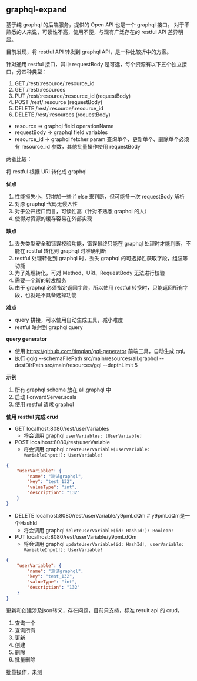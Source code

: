 graphql-expand
--

基于纯 graphql 的后端服务，提供的 Open API 也是一个 graphql 接口。
对于不熟悉的人来说，可读性不高，使用不便，与现有广泛存在的 restful API 差异明显。

目前发现，将 restful API 转发到 graphql API，是一种比较折中的方案。

针对通用 restful 接口，其中 requestBody 是可选，每个资源有以下五个独立接口，分四种类型：

1. GET /rest/:resource/:resource_id
2. GET /rest/:resources
3. PUT /rest/:resource/:resource_id             (requestBody)
4. POST /rest/:resource             (requestBody)
5. DELETE /rest/:resource/:resource_id 
6. DELETE /rest/:resources
(requestBody)

- resource => graphql field operationName
- requestBody => graphql field variables
- resource_id => graphql fetcher param 查询单个、更新单个、删除单个必须有 resource_id 参数，其他批量操作使用 requestBody

两者比较：

将 restful 根据 URI 转化成 graphql

**优点**
1. 性能损失小，只增加一些 if else 来判断，但可能多一次 requestBody 解析
2. 对原 graphql 代码无侵入性
3. 对于公开接口而言，可读性高（针对不熟悉 graphql 的人）
4. 使得对资源的缓存容易在外部实现

**缺点**
1. 丢失类型安全和错误校验功能，错误最终只能在 graphql 处理时才能判断，不能在 restful 转化到 graphql 时准确判断
2. restful 处理转化到 graphql 时，丢失 graphql 的可选择性获取字段，组装等功能
3. 为了处理转化，可对 Method、URI、RequestBody 无法进行校验
4. 需要一个新的转发服务
5. 由于 graphql 必须指定返回字段，所以使用 restful 转换时，只能返回所有字段，也就是不具备选择功能

**难点**
* query 拼接，可以使用自动生成工具，减小难度
* restful 映射到 graphql query

**query generator**
- 使用 https://github.com/timqian/gql-generator 前端工具，自动生成 gql。
- 执行 gqlg --schemaFilePath src/main/resources/all.graphql --destDirPath src/main/resources/gql --depthLimit 5

**示例**
1. 所有 graphql schema 放在 all.graphql 中
2. 启动 ForwardServer.scala
3. 使用 restful 请求 graphql

**使用 restful 完成 crud**

- GET localhost:8080/rest/userVariables 
    - 将会调用 graphql `userVariables: [UserVariable]`
- POST localhost:8080/rest/userVariable 
    - 将会调用 graphql `createUserVariable(userVariable: VariableInput!): UserVariable!`
```json
{
    "userVariable": {
        "name": "测试graphql",
        "key": "test_132",
        "valueType": "int",
        "description": "132"
    }
}
```
- DELETE localhost:8080/rest/userVariable/y9pmLdQm # y9pmLdQm是一个HashId
    - 将会调用 graphql `deleteUserVariable(id: HashId!): Boolean!`
- PUT localhost:8080/rest/userVariable/y9pmLdQm
    - 将会调用 graphql `updateUserVariable(id: HashId!, userVariable: VariableInput!): UserVariable!`
```json
{
    "userVariable": {
        "name": "测试graphql",
        "key": "test_132",
        "valueType": "int",
        "description": "132"
    }
}
```

更新和创建涉及json转义，存在问题，目前只支持，标准 result api 的 crud。
1. 查询一个
2. 查询所有
3. 更新
4. 创建
5. 删除
6. 批量删除

批量操作，未测